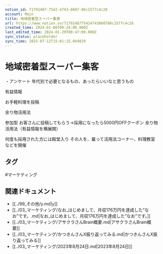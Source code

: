 ```yaml
---
notion_id: 71791487-7542-4743-8607-86c1577c4c28
account: Main
title: 地域密着型スーパー集客
url: https://www.notion.so/7179148775424743860786c1577c4c28
created_time: 2024-01-06T09:24:00.000Z
last_edited_time: 2024-01-29T00:47:00.000Z
sync_status: placeholder
sync_time: 2025-07-12T15:01:15.044829
---
```

# 地域密着型スーパー集客

・アンケート
年代別で必要となるもの、あったらいいなと思うもの


有益情報

お手軽料理を投稿

余り物活用法

参加型
お客さんに投稿してもらう→採用になったら5000円OFFクーポン
余り物活用法（有益情報を横展開）

何度も採用された方には殿堂入り
その人を、雇って活用法コーナー、料理教室などを開催

## タグ

#マーケティング 

## 関連ドキュメント

- [[../99_その他/y.md|y]]
- [[../03_マーケティング/なお_はじめまして、月収176万円を達成した”なお”です。.md|なお_はじめまして、月収176万円を達成した”なお”です。]]
- [[../03_マーケティング/アサクラさんBrain概要.md|アサクラさんBrain概要]]
- [[../03_マーケティング/かつきんさんX振り返ってみる.md|かつきんさんX振り返ってみる]]
- [[../03_マーケティング/2023年8月24日.md|2023年8月24日]]
